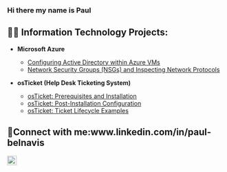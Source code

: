 ### Hi there my name is Paul
<h2>👨‍💻 Information Technology Projects:</h2>


- <b>Microsoft Azure</b>
  - [Configuring Active Directory within Azure VMs](https://github.com/Belnavis10/configure-ad)
  - [Network Security Groups (NSGs) and Inspecting Network Protocols](https://github.com/Belnavis10/azure-network-protocols)

- <b>osTicket (Help Desk Ticketing System)</b>
  - [osTicket: Prerequisites and Installation](https://github.com/Belnavis10/osticket-prereqs)
  - [osTicket: Post-Installation Configuration](https://github.com/Belnavis10/post-install-config)
  - [osTicket: Ticket Lifecycle Examples](https://github.com/Belnavis10/ticket-lifecycle) 
<h2>🤳Connect with me:www.linkedin.com/in/paul-belnavis</h2>


[<img align="left" alt="paul-belnavis | LinkedIn" width="22px" src="https://cdn.jsdelivr.net/npm/simple-icons@v3/icons/linkedin.svg" />][linkedin]



[linkedin]: https://linkedin.com/in/paul-belnavis
<!--
**Belnavis10/Belnavis10** is a ✨ _special_ ✨ repository because its `README.md` (this file) appears on your GitHub profile.

Here are some ideas to get you started:

- 🔭 I’m currently working on ...
- 🌱 I’m currently learning ...
- 👯 I’m looking to collaborate on ...
- 🤔 I’m looking for help with ...
- 💬 Ask me about ...
- 📫 How to reach me: ...
- 😄 Pronouns: ...
- ⚡ Fun fact: ...
-->
